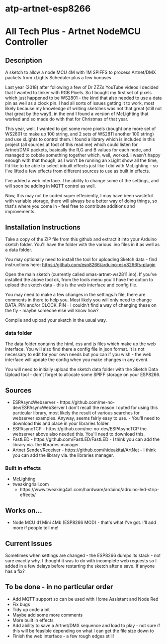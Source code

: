 # atp-artnet-esp8266
<h1>All Tech Plus - Artnet NodeMCU Controller</h1>
<h2>Description</h2>
A sketch to allow a node MCU 4M with 1M SPIFFS to process Artnet/DMX packets from xLights Scheduler plus a few bonuses

Last year (2018) after following a few of Dr ZZZs YouTube videos I decided that I wanted to tinker with RGB Pixels.
So I bought my first set of pixels which just happened to be WS2801 - the kind that also needed to use a data pin as
well as a clock pin. I had all sorts of issues getting it to work, most likely because my knowledge of writing sketches
was not that great (still not that great by the way!), in the end I found a version of McLighting that worked and so made
do with that for Christmas of that year.

This year, well, I wanted to get some more pixels (bought one more set of WS2801 to make up 100 string, and 2 sets of WS2811 another 100 string) and use xLights to
control them. I found a library which is included in this project (all sources at foot of this read me) which could listen for
Artnet/DMX packets, basically the R,G and B values for each node, and managed to cobble something together which, well,
worked. I wasn't happy enough with that though, as I won't be running an xLight show all the time, I'd like to be able to
select inbuilt effects just like I did with McLighting - so I've lifted a few effects from different sources to use as built
in effects.

I've added a web interface. The ability to change some of the settings, and will soon be adding in MQTT control as well.

Now, this may not be coded super effeciently, I may have been wasteful with variable storage, there will always be a better
way of doing things, so that's where you come in - feel free to contribute additions and improvements.

<h2>Installation Instructions</h2>

Take a copy of the ZIP file from this github and extract it into your Arduino sketch folder. You'll have the folder with
the various .ino files in it as well as a data folder.

You may optionally need to install the tool for uploading Sketch data - find instructions here:
    https://github.com/esp8266/arduino-esp8266fs-plugin

Open the main sketch (currently called xmas-artnet-ws2811.ino). If you've installed the above tool ok, from the tools menu you'll have
the option to upload the sketch data - this is the web interface and config file.

You may need to make a few changes in the settings.h file, there are comments in there to help you. Most likely you will
only need to change DATA_PIN and/or CLOCK_PIN - I couldn't find a way of changing these on the fly - maybe someone else will
know how?

Compile and upload your sketch in the usual way.

<h3>data folder</h3>
The data folder contains the html, css and js files which make up the web interface. You will also find there a config
file in json format. It is not necessary to edit for your own needs but you can if you wish - the web interface will
update the config when you make changes in any event.

You will need to initially upload the sketch data folder with the Sketch Data Upload tool - don't forget to allocate
some SPIFF storage on your ESP8266.

<h2>Sources</h2>

<ul>
    <li>ESPAsyncWebserver - https://github.com/me-no-dev/ESPAsyncWebServer I don't recall the reason I opted for using this particular library, most likely the result of various searches for webserver examples. Anyway, seems fairly easy to use. - You'll need to download this and place in your libraries folder.
<li>ESPAsyncTCP - https://github.com/me-no-dev/ESPAsyncTCP the webserver above also needed this. You'll need to download this.
<li>FastLED - https://github.com/FastLED/FastLED - I think you can add the library via. the libraries manager.
<li>Artnet Sender/Receiver - https://github.com/hideakitai/ArtNet - I think you can add the library via. the libraries manager.
</ul>

<h3>Built in effects</h3>

<ul>
    <li>McLighting
    <li>tweaking4all.com
        <ul>
<li>https://www.tweaking4all.com/hardware/arduino/adruino-led-strip-effects/
        </ul>
</ul>

<h2>Works on...</h2>
<ul>
    <li>Node MCU d1 Mini 4Mb (ESP8266 MOD) - that's what I've got. I'll add more if people tell me!
</ul>
<h2>Current Issues</h2>

Sometimes when settings are changed - the ESP8266 dumps its stack - not sure exactly why. I thought it was to do
with incomplete web requests so I added in a few delays before restarting the sketch after a save. If anyone has a fix?

<h2>To be done - in no particular order</h2>
<ul>
    <li>Add MQTT support so can be used with Home Assistant and Node Red
    <li>Fix bugs
    <li>Tidy up code a bit
    <li>Maybe add some more comments
    <li>More built in effects
    <li>Add ability to save a Artnet/DMX sequence and load to play - not sure if this will be feasible depending on what I can get the file size down to
    <li>Finish the web interface - a few rough edges still!
</ul>
